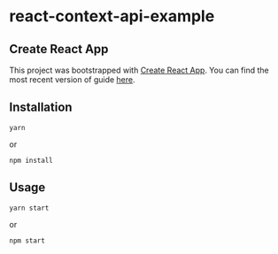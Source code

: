 # react-context-api-example


## Create React App
This project was bootstrapped with [Create React App](https://github.com/facebook/create-react-app).
You can find the most recent version of guide [here](https://github.com/facebook/create-react-app/blob/master/packages/react-scripts/template/README.md).

## Installation
```
yarn
```
or
```
npm install
```

## Usage
```
yarn start
```
or
```
npm start
```
